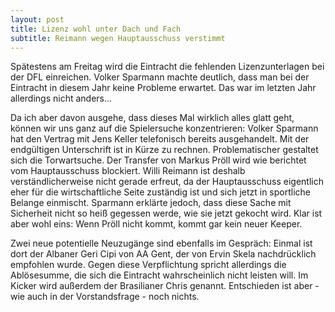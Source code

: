 ```yaml
---
layout: post
title: Lizenz wohl unter Dach und Fach
subtitle: Reimann wegen Hauptausschuss verstimmt
---
```


Spätestens am Freitag wird die Eintracht die fehlenden Lizenzunterlagen bei der DFL einreichen. Volker Sparmann machte deutlich, dass man bei der Eintracht in diesem Jahr keine Probleme erwartet. Das war im letzten Jahr allerdings nicht anders...

Da ich aber davon ausgehe, dass dieses Mal wirklich alles glatt geht, können wir uns ganz auf die Spielersuche konzentrieren: Volker Sparmann hat den Vertrag mit Jens Keller telefonisch bereits ausgehandelt. Mit der endgültigen Unterschrift ist in Kürze zu rechnen. Problematischer gestaltet sich die Torwartsuche. Der Transfer von Markus Pröll wird wie berichtet vom Hauptausschuss blockiert. Willi Reimann ist deshalb verständlicherweise nicht gerade erfreut, da der Hauptausschuss eigentlich eher für die wirtschaftliche Seite zuständig ist und sich jetzt in sportliche Belange einmischt. Sparmann erklärte jedoch, dass diese Sache mit Sicherheit nicht so heiß gegessen werde, wie sie jetzt gekocht wird. Klar ist aber wohl eins: Wenn Pröll nicht kommt, kommt gar kein neuer Keeper.

Zwei neue potentielle Neuzugänge sind ebenfalls im Gespräch: Einmal ist dort der Albaner Geri Cipi von AA Gent, der von Ervin Skela nachdrücklich empfohlen wurde. Gegen diese Verpflichtung spricht allerdings die Ablösesumme, die sich die Eintracht wahrscheinlich nicht leisten will. Im Kicker wird außerdem der Brasilianer Chris genannt. Entschieden ist aber - wie auch in der Vorstandsfrage - noch nichts.
